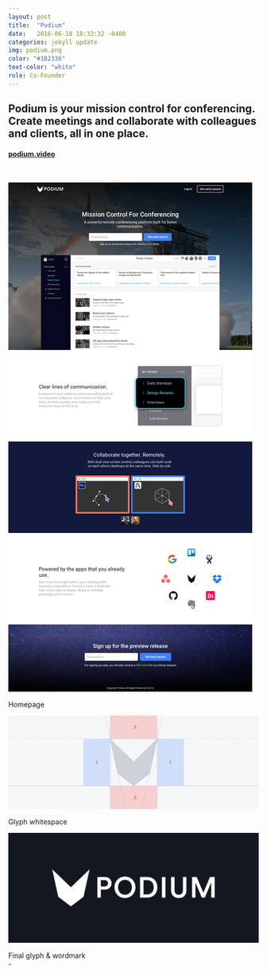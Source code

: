 ```yaml
---
layout: post
title:  "Podium"
date:   2016-06-18 18:32:32 -0400
categories: jekyll update
img: podium.png
color: "#1B2336"
text-color: "white"
role: Co-Founder
---
```

## Podium is your mission control for conferencing. Create meetings and collaborate with colleagues and clients, all in one place.

#### **[podium.video](http://podium.video)**

<br/>

![podium landing](/img/podium-landing.png)

<div class="caption">Homepage</div>

![podium wirefram](/img/podium-wireframe.png)

<div class="caption">Glyph whitespace</div>

![podium wordmark](/img/podium-wordmark.png)

<div class="caption">Final glyph & wordmark</div>
-
